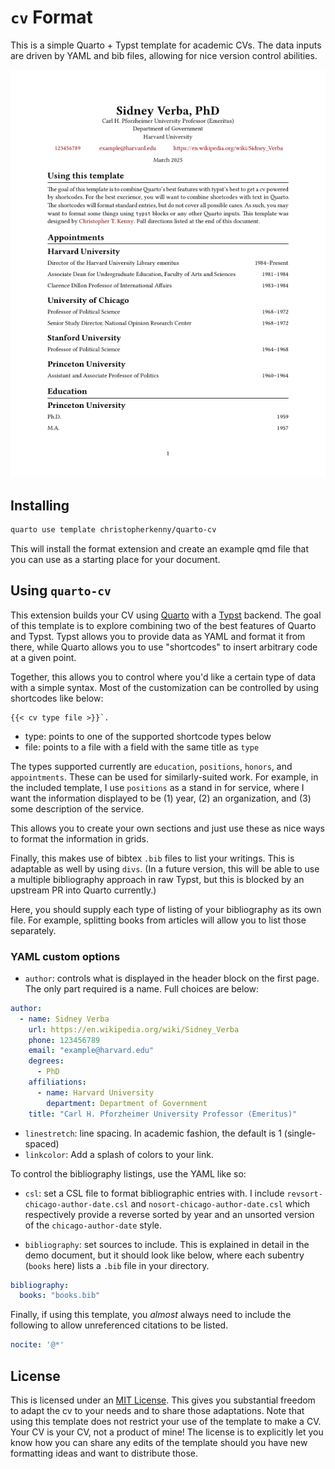# `cv` Format

This is a simple Quarto + Typst template for academic CVs.
The data inputs are driven by YAML and bib files, allowing for nice version control abilities.

<!-- pdftools::pdf_convert('template.pdf', pages = 1) -->
![[template.qmd](template.qmd)](template_1.png)

## Installing

```bash
quarto use template christopherkenny/quarto-cv
```

This will install the format extension and create an example qmd file
that you can use as a starting place for your document.

## Using `quarto-cv`

This extension builds your CV using [Quarto](https://quarto.org/) with a [Typst](https://github.com/typst/typst) backend. The goal of this template is to explore combining two of the best features of Quarto and Typst.
Typst allows you to provide data as YAML and format it from there, while Quarto allows you to use "shortcodes" to insert arbitrary code at a given point.

Together, this allows you to control where you'd like a certain type of data with a simple syntax.
Most of the customization can be controlled by using shortcodes like below:

```
{{< cv type file >}}`.
```
- type: points to one of the supported shortcode types below
- file: points to a file with a field with the same title as `type`

The types supported currently are `education`, `positions`, `honors`, and `appointments`. These can be used for similarly-suited work. For example, in the included template, I use `positions` as a stand in for service, where I want the information displayed to be (1) year, (2) an organization, and (3) some description of the service.

This allows you to create your own sections and just use these as nice ways to format the information in grids.

Finally, this makes use of bibtex `.bib` files to list your writings. This is adaptable as well by using `divs`. (In a future version, this will be able to use a multiple bibliography approach in raw Typst, but this is blocked by an upstream PR into Quarto currently.)

Here, you should supply each type of listing of your bibliography as its own file. For example, splitting books from articles will allow you to list those separately.

### YAML custom options

- `author`: controls what is displayed in the header block on the first page. The only part required is a name. Full choices are below:

```yaml
author:
  - name: Sidney Verba
    url: https://en.wikipedia.org/wiki/Sidney_Verba
    phone: 123456789
    email: "example@harvard.edu"
    degrees:
      - PhD
    affiliations:
      - name: Harvard University
        department: Department of Government
    title: "Carl H. Pforzheimer University Professor (Emeritus)"
```

- `linestretch`: line spacing. In academic fashion, the default is 1 (single-spaced)
- `linkcolor`: Add a splash of colors to your link.

To control the bibliography listings, use the YAML like so:


- `csl`: set a CSL file to format bibliographic entries with. I include `revsort-chicago-author-date.csl` and `nosort-chicago-author-date.csl` which respectively provide a reverse sorted by year and an unsorted version of the `chicago-author-date` style.

- `bibliography`: set sources to include. This is explained in detail in the demo document, but it should look like below, where each subentry (`books` here) lists a `.bib` file in your directory.

```yaml
bibliography:
  books: "books.bib"
```

Finally, if using this template, you *almost* always need to include the following to allow unreferenced citations to be listed.

```yaml
nocite: '@*'
```


## License

This is licensed under an [MIT License](LICENSE). This gives you substantial freedom to adapt the cv to your needs and to share those adaptations. Note that using this template does not restrict your use of the template to make a CV. Your CV is your CV, not a product of mine! The license is to explicitly let you know how you can share any edits of the template should you have new formatting ideas and want to distribute those.
